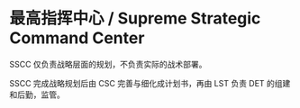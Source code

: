 # 最高指挥中心 / Supreme Strategic Command Center

SSCC 仅负责战略层面的规划，不负责实际的战术部署。

SSCC 完成战略规划后由 CSC 完善与细化成计划书，再由 LST 负责 DET 的组建和后勤，监管。

